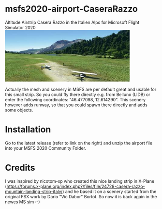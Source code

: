 # msfs2020-airport-CaseraRazzo
Altitude Airstrip Casera Razzo in the Italien Alps for Microsoft Flight Simulator 2020
![Thumbnail](/PackageDefinitions/schmax-caserarazzopackage/ContentInfo/Thumbnail.jpg)

Actually the mesh and scenery in MSFS are per default great and usable for this small strip. So you could fly there directly e.g. from Belluno (LIDB) or enter the following coordinates: "46.477098, 12.614290".
This scenery however adds runway, so that you could spawn there directly and adds some objects.

# Installation
Go to the latest release (refer to link on the right) and unzip the airport file into your MSFS 2020 Community Folder. 

# Credits
I was inspired by nicotom-xp who created this nice landing strip in X-Plane (https://forums.x-plane.org/index.php?/files/file/24728-casera-razzo-mountain-landing-strip-italy/) and he based it on a scenery started from the original FSX work by Dario "Vic Dabor" Bortot. So now it is back again in the newes MS sim :-)


